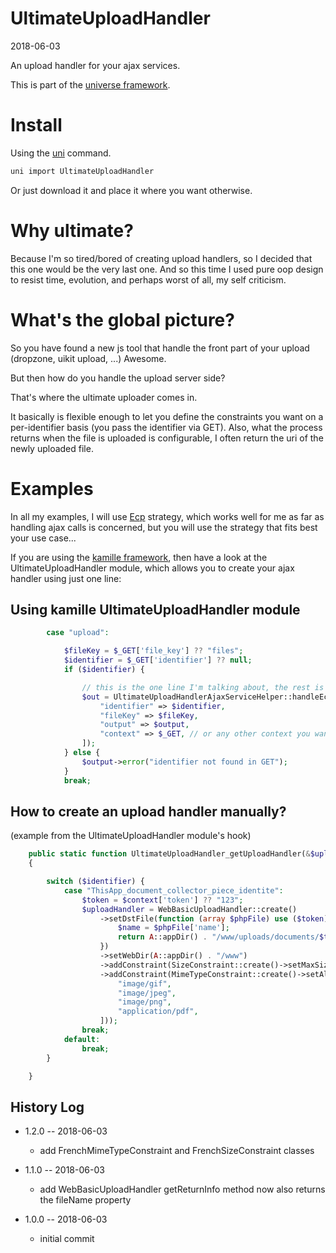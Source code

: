 UltimateUploadHandler
===========
2018-06-03



An upload handler for your ajax services.


This is part of the [universe framework](https://github.com/karayabin/universe-snapshot).


Install
==========
Using the [uni](https://github.com/lingtalfi/universe-naive-importer) command.
```bash
uni import UltimateUploadHandler
```

Or just download it and place it where you want otherwise.




Why ultimate?
=================
Because I'm so tired/bored of creating upload handlers, so I decided that this one would be the very last one.
And so this time I used pure oop design to resist time, evolution, and perhaps worst of all, my self criticism.




What's the global picture?
===================

So you have found a new js tool that handle the front part of your upload (dropzone, uikit upload, ...)
Awesome.

But then how do you handle the upload server side?

That's where the ultimate uploader comes in.

It basically is flexible enough to let you define the constraints you want on a per-identifier basis
(you pass the identifier via GET). Also, what the process returns when the file is uploaded is configurable,
I often return the uri of the newly uploaded file.




Examples
=============

In all my examples, I will use [Ecp](https://github.com/lingtalfi/Ecp) strategy,
which works well for me as far as handling ajax calls is concerned,
but you will use the strategy that fits best your use case...



If you are using the [kamille framework](https://github.com/lingtalfi/kamille),
then have a look at the UltimateUploadHandler module, which allows you to create your
ajax handler using just one line:



Using kamille UltimateUploadHandler module
------------------------

```php
        case "upload":

            $fileKey = $_GET['file_key'] ?? "files";
            $identifier = $_GET['identifier'] ?? null;
            if ($identifier) {

                // this is the one line I'm talking about, the rest is just ecp piping...
                $out = UltimateUploadHandlerAjaxServiceHelper::handleEcpUpload([
                    "identifier" => $identifier,
                    "fileKey" => $fileKey,
                    "output" => $output,
                    "context" => $_GET, // or any other context you want
                ]);
            } else {
                $output->error("identifier not found in GET");
            }
            break;
```


How to create an upload handler manually?
---------------------

(example from the UltimateUploadHandler module's hook)

```php
    public static function UltimateUploadHandler_getUploadHandler(&$uploadHandler, string $identifier, array $context = [])
    {

        switch ($identifier) {
            case "ThisApp_document_collector_piece_identite":
                $token = $context['token'] ?? "123";
                $uploadHandler = WebBasicUploadHandler::create()
                    ->setDstFile(function (array $phpFile) use ($token) {
                        $name = $phpFile['name'];
                        return A::appDir() . "/www/uploads/documents/$token/$name";
                    })
                    ->setWebDir(A::appDir() . "/www")
                    ->addConstraint(SizeConstraint::create()->setMaxSize("5M"))
                    ->addConstraint(MimeTypeConstraint::create()->setAllowedMimeTypes([
                        "image/gif",
                        "image/jpeg",
                        "image/png",
                        "application/pdf",
                    ]));
                break;
            default:
                break;
        }

    }
```



History Log
------------------

- 1.2.0 -- 2018-06-03

    - add FrenchMimeTypeConstraint and FrenchSizeConstraint classes

- 1.1.0 -- 2018-06-03

    - add WebBasicUploadHandler getReturnInfo method now also returns the fileName property

- 1.0.0 -- 2018-06-03

    - initial commit